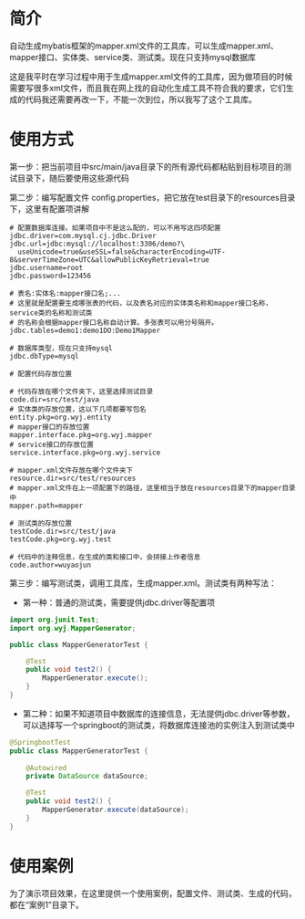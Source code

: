# 简介

自动生成mybatis框架的mapper.xml文件的工具库，可以生成mapper.xml、mapper接口、实体类、service类、测试类。现在只支持mysql数据库


这是我平时在学习过程中用于生成mapper.xml文件的工具库，因为做项目的时候需要写很多xml文件，而且我在网上找的自动化生成工具不符合我的要求，它们生成的代码我还需要再改一下，不能一次到位，所以我写了这个工具库。


# 使用方式

第一步：把当前项目中src/main/java目录下的所有源代码都粘贴到目标项目的测试目录下，随后要使用这些源代码


第二步：编写配置文件 config.properties，把它放在test目录下的resources目录下，这里有配置项讲解

```properties
# 配置数据库连接。如果项目中不是这么配的，可以不用写这四项配置
jdbc.driver=com.mysql.cj.jdbc.Driver
jdbc.url=jdbc:mysql://localhost:3306/demo?\
  useUnicode=true&useSSL=false&characterEncoding=UTF-8&serverTimeZone=UTC&allowPublicKeyRetrieval=true
jdbc.username=root
jdbc.password=123456

# 表名:实体名:mapper接口名;...  
# 这里就是配置要生成哪张表的代码，以及表名对应的实体类名称和mapper接口名称，service类的名称和测试类
# 的名称会根据mapper接口名称自动计算。多张表可以用分号隔开。
jdbc.tables=demo1:demo1DO:Demo1Mapper

# 数据库类型，现在只支持mysql
jdbc.dbType=mysql

# 配置代码存放位置

# 代码存放在哪个文件夹下，这里选择测试目录
code.dir=src/test/java
# 实体类的存放位置，这以下几项都要写包名
entity.pkg=org.wyj.entity
# mapper接口的存放位置
mapper.interface.pkg=org.wyj.mapper
# service接口的存放位置
service.interface.pkg=org.wyj.service

# mapper.xml文件存放在哪个文件夹下
resource.dir=src/test/resources
# mapper.xml文件在上一项配置下的路径，这里相当于放在resources目录下的mapper目录中
mapper.path=mapper

# 测试类的存放位置
testCode.dir=src/test/java
testCode.pkg=org.wyj.test

# 代码中的注释信息，在生成的类和接口中，会拼接上作者信息
code.author=wuyaojun
```

第三步：编写测试类，调用工具库，生成mapper.xml。测试类有两种写法：

- 第一种：普通的测试类，需要提供jdbc.driver等配置项

```java
import org.junit.Test;
import org.wyj.MapperGenerator;

public class MapperGeneratorTest {

    @Test
    public void test2() {
        MapperGenerator.execute();
    }
}
```
- 第二种：如果不知道项目中数据库的连接信息，无法提供jdbc.driver等参数，可以选择写一个springboot的测试类，将数据库连接池的实例注入到测试类中

```java
@SpringbootTest
public class MapperGeneratorTest {
    
    @Autowired
    private DataSource dataSource;

    @Test
    public void test2() {
        MapperGenerator.execute(dataSource);
    }
}
```

# 使用案例

为了演示项目效果，在这里提供一个使用案例，配置文件、测试类、生成的代码，都在“案例1”目录下。

